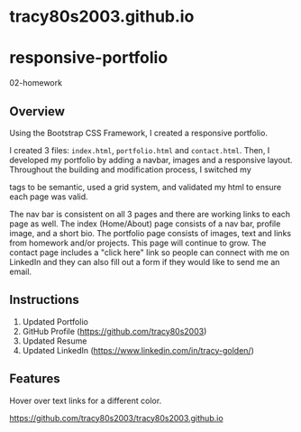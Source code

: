 # tracy80s2003.github.io

# responsive-portfolio
02-homework


## Overview
Using the Bootstrap CSS Framework, I created a responsive portfolio. 

I created 3 files: `index.html`, `portfolio.html` and `contact.html`. Then, I developed my portfolio by adding a navbar, images and a responsive layout. Throughout the building and modification process, I switched my <div> tags to be semantic, used a grid system, and validated my html to ensure each page was valid.

The nav bar is consistent on all 3 pages and there are working links to each page as well. The index (Home/About) page consists of a nav bar, profile image, and a short bio. The portfolio page consists of images, text and links from homework and/or projects. This page will continue to grow. The contact page includes a "click here" link so people can connect with me on LinkedIn and they can also fill out a form if they would like to send me an email.

## Instructions
1. Updated Portfolio
2. GitHub Profile (https://github.com/tracy80s2003)
3. Updated Resume
4. Updated LinkedIn (https://www.linkedin.com/in/tracy-golden/)

## Features
Hover over text links for a different color.



https://github.com/tracy80s2003/tracy80s2003.github.io